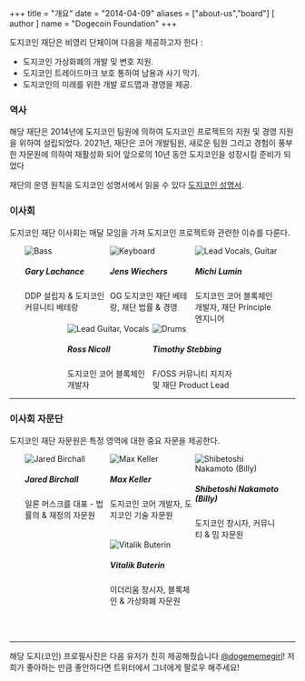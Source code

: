 +++
title = "개요"
date = "2014-04-09"
aliases = ["about-us","board"]
[ author ]
  name = "Dogecoin Foundation"
+++

도지코인 재단은 비영리 단체이며 다음을 제공하고자 한다 :

* 도지코인 가상화폐의 개발 및 변호 지원. 
* 도지코인 트레이드마크 보호 통하여 남용과 사기 막기.
* 도지코인의 미래를 위한 개발 로드맵과 경영을 제공.

### 역사

해당 재단은 2014년에 도지코인 팀원에 의하여 도지코인 프로젝트의 지원 및 경영 
지원을 위하여 설립되었다. 2021년, 재단은 코어 개발팀원, 새로운 팀원 그리고 경험이 
풍부한 자문원에 의하여 재활성화 되어 앞으로의 10년 동안 도지코인을 성장시킬 준비가 되었다

재단의 운영 원칙을 도지코인 성명서에서 읽을 수 있다 [도지코인 성명서](/manifesto).

### 이사회

도지코인 재단 이사회는 매달 모임을 가져 도지코인 프로젝트와 관련한 이슈를
다룬다.

<div style="display: flex; flex-flow: row wrap; justify-content: center;">

<div style="display: inline-box; width: 150px;">
<img title='Bass' style="margin: auto; max-width:150px;" class="circle" src="/gary.jpg"/>
<h5>Gary Lachance</h5>
DDP 설립자 & 도지코인 커뮤니티 베테랑 
</div>

<div style="display: inline-box; width: 150px;">
<img title='Keyboard' style="margin: auto; max-width:150px;" class="circle" src="/jens.jpg"/>
<h5>Jens Wiechers</h5> 
OG 도지코인 재단 베테랑, 재단 법률 & 경영
</div>

<div style="display: inline-box; width: 150px;">
<img title='Lead Vocals, Guitar' style="margin: auto; max-width:150px;" class="circle" src="/michi.jpg"/>
<h5>Michi Lumin</h5> 
도지코인 코어 블록체인 개발자, 재단 Principle 엔지니어
</div>

<div style="display: inline-box; width: 150px;">
<img title='Lead Guitar, Vocals' style="margin: auto; max-width:150px;" class="circle" src="/ross.jpg"/>
<h5>Ross Nicoll</h5>
도지코인 코어 블록체인 개발자
</div>

<div style="display: inline-box; width: 150px;">
<img title='Drums' style="margin: auto; max-width:150px;" class="circle" src="/pomke.jpg"/>
<h5>Timothy Stebbing</h5> 
F/OSS 커뮤니티 지지자 및 재단 Product Lead
</div>

</div>

---

### 이사회 자문단

도지코인 재단 자문원은 특정 영역에 대한 중요 자문을 제공한다.

<div style="display: flex; flex-flow: row wrap; justify-content: center;">

<div style="display: inline-box; width: 150px;"> <img title='Jared
Birchall' style="margin: auto; max-width:150px;" class="circle"
src="/jared.jpg"/> <h5>Jared Birchall</h5> 일론 머스크를 대표
- 법률의 & 재정의 자문원</div>

<div style="display: inline-box; width: 150px;"> <img title='Max
Keller' style="margin: auto; max-width:150px;" class="circle"
src="/max.jpg"/> <h5>Max Keller</h5> 도지코인 코어 개발자, 도지코인 기술 자문원
</div>


<div style="display: inline-box; width: 150px;"> <img
title='Shibetoshi Nakamoto (Billy)' style="margin: auto;
max-width:150px;" class="circle" src="/billy.jpg"/> <h5>Shibetoshi
Nakamoto (Billy)</h5> 도지코인 창시자, 커뮤니티 & 밈
자문원</div>

<div style="display: inline-box; width: 150px;"> <img title='Vitalik
Buterin' style="margin: auto; max-width:150px;" class="circle"
src="/vitalik.jpg"/> <h5>Vitalik Buterin</h5> 이더리움 창시자,
블록체인 & 가상화폐 자문원</div>

</div>

</br></br>

--- 

해당 도지(코인) 프로필사진은 다음 유저가 친히 제공해줬습니다
[@dogememegirl](https://twitter.com/Dogememegirl)! 저희가
좋아하는 만큼 좋안하다면 트위터에서 그녀에게 팔로우 해주세요!
